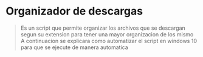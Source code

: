 # Organizador de descargas
> Es un script que permite organizar los archivos que se descargan segun su extension para tener una mayor organizacion de los mismo
> A continuacion se explicara como automatizar el script en windows 10 para que se ejecute de manera automatica 